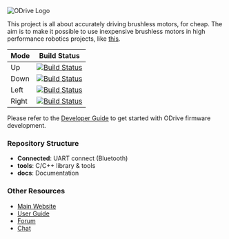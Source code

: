 ![ODrive Logo](https://static1.squarespace.com/static/58aff26de4fcb53b5efd2f02/t/59bf2a7959cc6872bd68be7e/1505700483663/Odrive+logo+plus+text+black.png?format=1000w)

This project is all about accurately driving brushless motors, for cheap. The aim is to make it possible to use inexpensive brushless motors in high performance robotics projects, like [this](https://www.youtube.com/watch?v=WT4E5nb3KtY).

| Mode | Build Status |
|--------|--------------|
| Up | [![Build Status](https://travis-ci.org/madcowswe/ODrive.png?branch=master)](https://travis-ci.org/madcowswe/ODrive) |
| Down  | [![Build Status](https://travis-ci.org/madcowswe/ODrive.png?branch=devel)](https://travis-ci.org/madcowswe/ODrive) |
| Left  | [![Build Status](https://travis-ci.org/madcowswe/ODrive.png?branch=devel)](https://travis-ci.org/madcowswe/ODrive) |
| Right  | [![Build Status](https://travis-ci.org/madcowswe/ODrive.png?branch=devel)](https://travis-ci.org/madcowswe/ODrive) |


Please refer to the [Developer Guide](https://docs.odriverobotics.com/developer-guide) to get started with ODrive firmware development.


### Repository Structure
 * **Connected**: UART connect (Bluetooth)
 * **tools**: C/C++ library & tools
 * **docs**: Documentation

### Other Resources

 * [Main Website](https://www.odriverobotics.com/)
 * [User Guide](https://docs.odriverobotics.com/)
 * [Forum](https://discourse.odriverobotics.com/)
 * [Chat](https://discourse.odriverobotics.com/t/come-chat-with-us/281)
